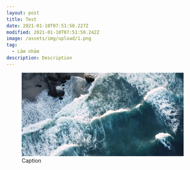 ```yaml
---
layout: post
title: Test
date: 2021-01-10T07:51:50.227Z
modified: 2021-01-10T07:51:50.242Z
image: /assets/img/upload/1.png
tag:
  - Lảm nhảm
description: Description
---
```

<figure>
  <img src="/assets/img/upload/1.png" alt="Alt">
  <figcaption>Caption</figcaption>
</figure>
